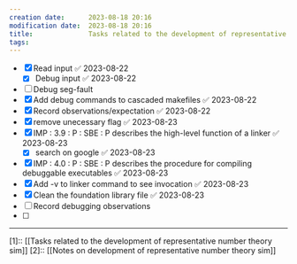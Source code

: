 ```yaml
---
creation date:		2023-08-18 20:16
modification date:	2023-08-18 20:16
title: 				Tasks related to the development of representative number theory sim
tags:
---
```

- [x] Read input ✅ 2023-08-22
	- [x] Debug input ✅ 2023-08-22

- [ ] Debug seg-fault
- [x] Add debug commands to cascaded makefiles ✅ 2023-08-22
- [x] Record observations/expectation ✅ 2023-08-22
- [x] remove unecessary flag ✅ 2023-08-23
- [x] IMP : 3.9 : P : SBE : P describes the high-level function of a linker ✅ 2023-08-23
	- [x] search on google ✅ 2023-08-23
- [x] IMP : 4.0 : P : SBE : P describes the procedure for compiling debuggable executables ✅ 2023-08-23
- [x] Add -v to linker command to see invocation ✅ 2023-08-23
- [x] Clean the foundation library file ✅ 2023-08-23
- [ ] Record debugging observations
- [ ] 



---
[1]:: [[Tasks related to the development of representative number theory sim]]
[2]:: [[Notes on development of representative number theory sim]]